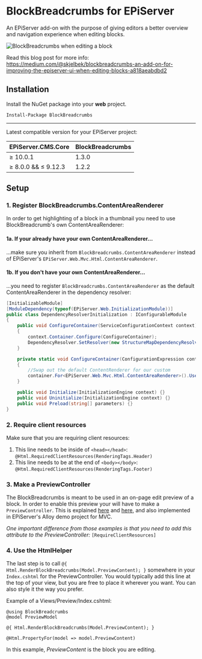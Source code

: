 # BlockBreadcrumbs for EPiServer

An EPiServer add-on with the purpose of giving editors a better overview and navigation experience when editing blocks.

![BlockBreadcrumbs when editing a block](https://cdn-images-1.medium.com/max/800/1*cStoHkbiNeRB7HxSA8LGpg.png)

Read this blog post for more info: https://medium.com/@skjelbek/blockbreadcrumbs-an-add-on-for-improving-the-episerver-ui-when-editing-blocks-a818aeabdbd2

## Installation
Install the NuGet package into your **web** project.

```
Install-Package BlockBreadcrumbs
```
---
Latest compatible version for your EPiServer project:

| EPiServer.CMS.Core  | BlockBreadcrumbs |
| ------------------- | ---------------- |
| ≥ 10.0.1            | 1.3.0            |
| ≥ 8.0.0 && ≤ 9.12.3 | 1.2.2            |

## Setup

### 1. Register BlockBreadcrumbs.ContentAreaRenderer
In order to get highlighting of a block in a thumbnail you need to use BlockBreadcrumb's own ContentAreaRenderer:

#### 1a. If your already have your own ContentAreaRenderer...
...make sure you inherit from `BlockBreadcrumbs.ContentAreaRenderer` instead of EPiServer's `EPiServer.Web.Mvc.Html.ContentAreaRenderer`.

#### 1b. If you **don't have your own ContentAreaRenderer**...
...you need to register `BlockBreadcrumbs.ContentAreaRenderer` as the default ContentAreaRenderer in the dependency resolver:

```csharp
[InitializableModule]
[ModuleDependency(typeof(EPiServer.Web.InitializationModule))]
public class DependencyResolverInitialization : IConfigurableModule
{
    public void ConfigureContainer(ServiceConfigurationContext context)
    {
        context.Container.Configure(ConfigureContainer);
        DependencyResolver.SetResolver(new StructureMapDependencyResolver(context.Container));
    }

    private static void ConfigureContainer(ConfigurationExpression container)
    {
        //Swap out the default ContentRenderer for our custom
        container.For<EPiServer.Web.Mvc.Html.ContentAreaRenderer>().Use<BlockBreadcrumbs.ContentAreaRenderer>();
    }

    public void Initialize(InitializationEngine context) {}
    public void Uninitialize(InitializationEngine context) {}
    public void Preload(string[] parameters) {}
}
```

### 2. Require client resources
Make sure that you are requiring client resources:

1. This line needs to be inside of `<head></head>`: `@Html.RequiredClientResources(RenderingTags.Header)`
2. This line needs to be at the end of `<body></body>`: `@Html.RequiredClientResources(RenderingTags.Footer)`

### 3. Make a PreviewController
The BlockBreadcrumbs is meant to be used in an on-page edit preview of a block. In order to enable this preview your will have to make a `PreviewController`. This is explained [here](http://joelabrahamsson.com/pattern-for-episerver-block-preview-mvc-controller/ "Pattern for EPiServer block preview MVC controller by Joel Abrahamsson") and [here](http://jondjones.com/how-to-preview-a-block-in-episerver/ "How to Preview a Block in Episerver by Jon D. Jones"), and also implemented in EPiServer's Alloy demo project for MVC.

_One important difference from those examples is that you need to add this attribute to the PreviewController:_ `[RequireClientResources]`

### 4. Use the HtmlHelper
The last step is to call `@{ Html.RenderBlockBreadcrumbs(Model.PreviewContent); }` somewhere in your `Index.cshtml` for the PreviewController. You would typically add this line at the top of your view, but you are free to place it wherever you want. You can also style it the way you prefer.

Example of a Views/Preview/Index.cshtml:
```cshtml
@using BlockBreadcrumbs
@model PreviewModel

@{ Html.RenderBlockBreadcrumbs(Model.PreviewContent); } 

@Html.PropertyFor(model => model.PreviewContent)
```
In this example, _PreviewContent_ is the block you are editing.
